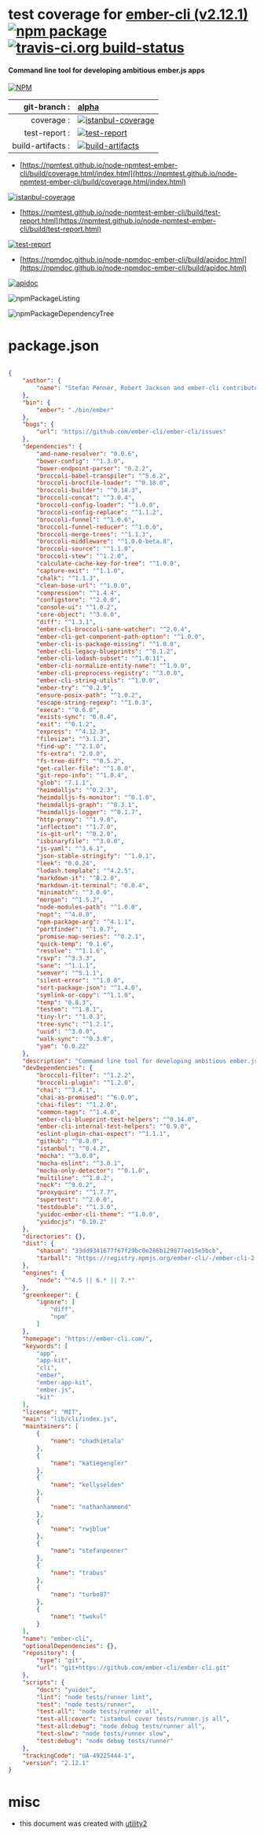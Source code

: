 # test coverage for  [ember-cli (v2.12.1)](https://ember-cli.com/)  [![npm package](https://img.shields.io/npm/v/npmtest-ember-cli.svg?style=flat-square)](https://www.npmjs.org/package/npmtest-ember-cli) [![travis-ci.org build-status](https://api.travis-ci.org/npmtest/node-npmtest-ember-cli.svg)](https://travis-ci.org/npmtest/node-npmtest-ember-cli)
#### Command line tool for developing ambitious ember.js apps

[![NPM](https://nodei.co/npm/ember-cli.png?downloads=true&downloadRank=true&stars=true)](https://www.npmjs.com/package/ember-cli)

| git-branch : | [alpha](https://github.com/npmtest/node-npmtest-ember-cli/tree/alpha)|
|--:|:--|
| coverage : | [![istanbul-coverage](https://npmtest.github.io/node-npmtest-ember-cli/build/coverage.badge.svg)](https://npmtest.github.io/node-npmtest-ember-cli/build/coverage.html/index.html)|
| test-report : | [![test-report](https://npmtest.github.io/node-npmtest-ember-cli/build/test-report.badge.svg)](https://npmtest.github.io/node-npmtest-ember-cli/build/test-report.html)|
| build-artifacts : | [![build-artifacts](https://npmtest.github.io/node-npmtest-ember-cli/glyphicons_144_folder_open.png)](https://github.com/npmtest/node-npmtest-ember-cli/tree/gh-pages/build)|

- [https://npmtest.github.io/node-npmtest-ember-cli/build/coverage.html/index.html](https://npmtest.github.io/node-npmtest-ember-cli/build/coverage.html/index.html)

[![istanbul-coverage](https://npmtest.github.io/node-npmtest-ember-cli/build/screenCapture.buildCi.browser.%252Ftmp%252Fbuild%252Fcoverage.lib.html.png)](https://npmtest.github.io/node-npmtest-ember-cli/build/coverage.html/index.html)

- [https://npmtest.github.io/node-npmtest-ember-cli/build/test-report.html](https://npmtest.github.io/node-npmtest-ember-cli/build/test-report.html)

[![test-report](https://npmtest.github.io/node-npmtest-ember-cli/build/screenCapture.buildCi.browser.%252Ftmp%252Fbuild%252Ftest-report.html.png)](https://npmtest.github.io/node-npmtest-ember-cli/build/test-report.html)

- [https://npmdoc.github.io/node-npmdoc-ember-cli/build/apidoc.html](https://npmdoc.github.io/node-npmdoc-ember-cli/build/apidoc.html)

[![apidoc](https://npmdoc.github.io/node-npmdoc-ember-cli/build/screenCapture.buildCi.browser.%252Ftmp%252Fbuild%252Fapidoc.html.png)](https://npmdoc.github.io/node-npmdoc-ember-cli/build/apidoc.html)

![npmPackageListing](https://npmtest.github.io/node-npmtest-ember-cli/build/screenCapture.npmPackageListing.svg)

![npmPackageDependencyTree](https://npmtest.github.io/node-npmtest-ember-cli/build/screenCapture.npmPackageDependencyTree.svg)



# package.json

```json

{
    "author": {
        "name": "Stefan Penner, Robert Jackson and ember-cli contributors"
    },
    "bin": {
        "ember": "./bin/ember"
    },
    "bugs": {
        "url": "https://github.com/ember-cli/ember-cli/issues"
    },
    "dependencies": {
        "amd-name-resolver": "0.0.6",
        "bower-config": "^1.3.0",
        "bower-endpoint-parser": "0.2.2",
        "broccoli-babel-transpiler": "^5.6.2",
        "broccoli-brocfile-loader": "^0.18.0",
        "broccoli-builder": "^0.18.3",
        "broccoli-concat": "^3.0.4",
        "broccoli-config-loader": "^1.0.0",
        "broccoli-config-replace": "^1.1.2",
        "broccoli-funnel": "^1.0.6",
        "broccoli-funnel-reducer": "^1.0.0",
        "broccoli-merge-trees": "^1.1.3",
        "broccoli-middleware": "^1.0.0-beta.8",
        "broccoli-source": "^1.1.0",
        "broccoli-stew": "^1.2.0",
        "calculate-cache-key-for-tree": "^1.0.0",
        "capture-exit": "^1.1.0",
        "chalk": "^1.1.3",
        "clean-base-url": "^1.0.0",
        "compression": "^1.4.4",
        "configstore": "^2.0.0",
        "console-ui": "^1.0.2",
        "core-object": "^3.0.0",
        "diff": "^1.3.1",
        "ember-cli-broccoli-sane-watcher": "^2.0.4",
        "ember-cli-get-component-path-option": "^1.0.0",
        "ember-cli-is-package-missing": "^1.0.0",
        "ember-cli-legacy-blueprints": "^0.1.2",
        "ember-cli-lodash-subset": "^1.0.11",
        "ember-cli-normalize-entity-name": "^1.0.0",
        "ember-cli-preprocess-registry": "^3.0.0",
        "ember-cli-string-utils": "^1.0.0",
        "ember-try": "^0.2.9",
        "ensure-posix-path": "^1.0.2",
        "escape-string-regexp": "^1.0.3",
        "execa": "^0.6.0",
        "exists-sync": "0.0.4",
        "exit": "^0.1.2",
        "express": "^4.12.3",
        "filesize": "^3.1.3",
        "find-up": "^2.1.0",
        "fs-extra": "2.0.0",
        "fs-tree-diff": "^0.5.2",
        "get-caller-file": "^1.0.0",
        "git-repo-info": "^1.0.4",
        "glob": "7.1.1",
        "heimdalljs": "^0.2.3",
        "heimdalljs-fs-monitor": "^0.1.0",
        "heimdalljs-graph": "^0.3.1",
        "heimdalljs-logger": "^0.1.7",
        "http-proxy": "^1.9.0",
        "inflection": "^1.7.0",
        "is-git-url": "^0.2.0",
        "isbinaryfile": "^3.0.0",
        "js-yaml": "^3.6.1",
        "json-stable-stringify": "^1.0.1",
        "leek": "0.0.24",
        "lodash.template": "^4.2.5",
        "markdown-it": "^8.2.0",
        "markdown-it-terminal": "0.0.4",
        "minimatch": "^3.0.0",
        "morgan": "^1.5.2",
        "node-modules-path": "^1.0.0",
        "nopt": "^4.0.0",
        "npm-package-arg": "^4.1.1",
        "portfinder": "^1.0.7",
        "promise-map-series": "^0.2.1",
        "quick-temp": "0.1.6",
        "resolve": "^1.1.6",
        "rsvp": "^3.3.3",
        "sane": "^1.1.1",
        "semver": "^5.1.1",
        "silent-error": "^1.0.0",
        "sort-package-json": "^1.4.0",
        "symlink-or-copy": "^1.1.8",
        "temp": "0.8.3",
        "testem": "^1.8.1",
        "tiny-lr": "^1.0.3",
        "tree-sync": "^1.2.1",
        "uuid": "^3.0.0",
        "walk-sync": "^0.3.0",
        "yam": "0.0.22"
    },
    "description": "Command line tool for developing ambitious ember.js apps",
    "devDependencies": {
        "broccoli-filter": "^1.2.2",
        "broccoli-plugin": "^1.2.0",
        "chai": "^3.4.1",
        "chai-as-promised": "^6.0.0",
        "chai-files": "^1.2.0",
        "common-tags": "^1.4.0",
        "ember-cli-blueprint-test-helpers": "^0.14.0",
        "ember-cli-internal-test-helpers": "^0.9.0",
        "eslint-plugin-chai-expect": "^1.1.1",
        "github": "^8.0.0",
        "istanbul": "^0.4.2",
        "mocha": "^3.0.0",
        "mocha-eslint": "^3.0.1",
        "mocha-only-detector": "^0.1.0",
        "multiline": "^1.0.2",
        "nock": "^9.0.2",
        "proxyquire": "^1.7.7",
        "supertest": "^2.0.0",
        "testdouble": "^1.3.0",
        "yuidoc-ember-cli-theme": "^1.0.0",
        "yuidocjs": "0.10.2"
    },
    "directories": {},
    "dist": {
        "shasum": "33dd9341677f67f29bc0e286b129877ee15e5bcb",
        "tarball": "https://registry.npmjs.org/ember-cli/-/ember-cli-2.12.1.tgz"
    },
    "engines": {
        "node": "^4.5 || 6.* || 7.*"
    },
    "greenkeeper": {
        "ignore": [
            "diff",
            "npm"
        ]
    },
    "homepage": "https://ember-cli.com/",
    "keywords": [
        "app",
        "app-kit",
        "cli",
        "ember",
        "ember-app-kit",
        "ember.js",
        "kit"
    ],
    "license": "MIT",
    "main": "lib/cli/index.js",
    "maintainers": [
        {
            "name": "chadhietala"
        },
        {
            "name": "katiegengler"
        },
        {
            "name": "kellyselden"
        },
        {
            "name": "nathanhammond"
        },
        {
            "name": "rwjblue"
        },
        {
            "name": "stefanpenner"
        },
        {
            "name": "trabus"
        },
        {
            "name": "turbo87"
        },
        {
            "name": "twokul"
        }
    ],
    "name": "ember-cli",
    "optionalDependencies": {},
    "repository": {
        "type": "git",
        "url": "git+https://github.com/ember-cli/ember-cli.git"
    },
    "scripts": {
        "docs": "yuidoc",
        "lint": "node tests/runner lint",
        "test": "node tests/runner",
        "test-all": "node tests/runner all",
        "test-all:cover": "istanbul cover tests/runner.js all",
        "test-all:debug": "node debug tests/runner all",
        "test-slow": "node tests/runner slow",
        "test:debug": "node debug tests/runner"
    },
    "trackingCode": "UA-49225444-1",
    "version": "2.12.1"
}
```



# misc
- this document was created with [utility2](https://github.com/kaizhu256/node-utility2)

